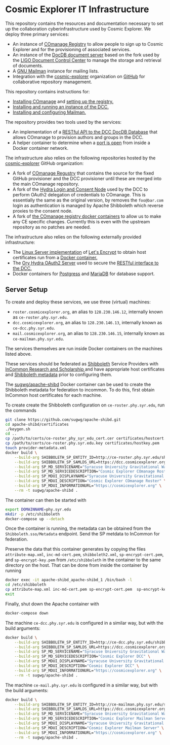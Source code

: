 # Cosmic Explorer IT Infrastructure

This repository contains the resources and documentation necessary to set up
the collaboration cyberinfrastructure used by Cosmic Explorer. We deploy three
primary services:

 * An instance of [COmanage Registry](https://www.internet2.edu/products-services/trust-identity/comanage/) to allow people to sign up to Cosmic Explorer and for the provisioning of associated services.
 * An instance of the [DocDB document server](http://docdb-v.sourceforge.net/) based on the fork used by the [LIGO Document Control Center](https://dcc.ligo.org/) to manage the storage and retrieval of documents.
 * A [GNU Mailman](https://list.org/) instance for mailing lists.
 * Integration with the [cosmic-explorer](https://github.com/cosmic-explorer) organization on [GitHub](https://github.com/) for collaborative repository management.

This repository contains instructions for:

 * [Installing COmanage](https://github.com/cosmic-explorer/ce-it-infrastructure/blob/master/roster) and [setting up the registry.](https://github.com/cosmic-explorer/ce-it-infrastructure/blob/master/roster/doc)
 * [Installing and running an instance of the DCC.](https://github.com/cosmic-explorer/ce-it-infrastructure/blob/master/dcc)
 * [Installing and configuring Mailman.](https://github.com/cosmic-explorer/ce-it-infrastructure/blob/master/mail)

The repository provides two tools used by the services:

 * An implementation of a [RESTful API to the DCC DocDB Database](https://github.com/cosmic-explorer/ce-it-infrastructure/tree/master/rest-dcc) that allows COmanage to provision authors and groups in the DCC.
 * A helper container to determine when a [port is open](https://github.com/cosmic-explorer/ce-it-infrastructure/tree/master/wait-port) from inside a Docker container network.

The infrastructure also relies on the following repositories hosted by the [cosmic-explorer](https://github.com/cosmic-explorer) GitHub organization:

 * A fork of [COmanage Regustry](https://github.com/cosmic-explorer/comanage-registry) that contains the source for the fixed GitHub provisioner and the DCC provisioner until these are merged into the main COmanage repository.
 * A fork of the [Hydra Login and Consent Node](https://github.com/cosmic-explorer/hydra-login-consent-node) used by the DCC to perform OAuth2 delegation of credentials to COmanage. This is essentially the same as the original version, by removes the `foo@bar.com` login as authentication is managed by Apache Shibboleth which reverse proxies to the consent node.
 * A fork of [the COmanage registry docker containers](https://github.com/cosmic-explorer/comanage-registry-docker) to allow us to make any CE specific changes. Currently this is even with the upstream repository as no patches are needed.

The infrastructure also relies on the following externally provided infrastructure:

 * The [Linux Server implementation](https://github.com/linuxserver/docker-letsencrypt) of [Let's Encrypt](https://letsencrypt.org/) to obtain host certificates run from a [Docker container.](https://hub.docker.com/r/linuxserver/letsencrypt/)
 * The [Ory Hydra OAuth2 Server](https://github.com/ory/hydra) used to secure the [RESTful interface to the DCC.](https://github.com/cosmic-explorer/ce-it-infrastructure/tree/master/rest-dcc)
 * Docker containers for [Postgress](https://hub.docker.com/_/postgres) and [MariaDB](https://hub.docker.com/_/mariadb) for database support.

## Server Setup

To create and deploy these services, we use three (virtual) machines:

 * `roster.cosmicexplorer.org`, an alias to `128.230.146.12`, internally known as `ce-roster.phy.syr.edu`.
 * `dcc.cosmicexplorer.org`, an alias to `128.230.146.13`, internally known as `ce-dcc.phy.syr.edu`.
 * `mail.cosmicexplorer.org`, an alias to `128.230.146.15`, internally known as `ce-mailman.phy.syr.edu`.

The services themselves are run inside Docker containers on the machines
listed above.

These services should be federated as [Shibboleth](https://www.internet2.edu/products-services/trust-identity/shibboleth/) Service Providers with [InCommon Research and Scholarship ](https://www.incommon.org/federation/research-and-scholarship/) and have appropriate host certificates and [Shibboleth metadata](https://spaces.at.internet2.edu/display/InCFederation/Research+and+Scholarship+for+SPs) prior to configuring them.

The [sugwg/apache-shibd](https://github.com/sugwg/apache-shibd) Docker container can be used to create the Shibboleth metadata for federation to incommon. To do this, first obtain InCommon host certificates for each machine.

To create create the Shibboleth configuration on `ce-roster.phy.syr.edu`, run the commands
```sh
git clone https://github.com/sugwg/apache-shibd.git
cd apache-shibd/certificates
./keygen.sh
cd ..
cp /path/to/certs/ce-roster_phy_syr_edu_cert.cer certificates/hostcert.pem
cp /path/to/certs/ce-roster.phy.syr.edu.key certificates/hostkey.pem
touch provider-metadata.xml
docker build \
    --build-arg SHIBBOLETH_SP_ENTITY_ID=http://ce-roster.phy.syr.edu/shibboleth-sp \
    --build-arg SHIBBOLETH_SP_SAMLDS_URL=https://dcc.cosmicexplorer.org/shibboleth-ds/index.html \
    --build-arg SP_MD_SERVICENAME="Syracuse University Gravitational Wave Group - CE COmanage" \
    --build-arg SP_MD_SERVICEDESCRIPTION="Cosmic Explorer COmanage Roster" \
    --build-arg SP_MDUI_DISPLAYNAME="Syracuse University Gravitational Wave Group - CE COmanage" \
    --build-arg SP_MDUI_DESCRIPTION="Cosmic Explorer COmanage Roster" \
    --build-arg SP_MDUI_INFORMATIONURL="https://cosmicexplorer.org" \
    --rm -t sugwg/apache-shibd .
```

The container can then be started with
```sh
export DOMAINNAME=phy.syr.edu
mkdir -p /etc/shibboleth
docker-compose up --detach
```
Once the container is running, the metadata can be obtained from the `Shibboleth.sso/Metadata` endpoint. Send the SP metdata to InCommon for federation. 

Preserve the data that this container generates by copying the files `attribute-map.xml`, `inc-md-cert.pem`, `shibboleth2.xml`, `sp-encrypt-cert.pem`, and `sp-encrypt-key.pem` from `/etc/shibboleth` in the container to the same directory on the host. That can be done from inside the container by running
```sh
docker exec -it apache-shibd_apache-shibd_1 /bin/bash -l
cd /etc/shibboleth
cp attribute-map.xml inc-md-cert.pem sp-encrypt-cert.pem  sp-encrypt-key.pem shibboleth2.xml /mnt/
exit
```

Finally, shut down the Apache container with
```sh
docker-compose down
```

The machine `ce-dcc.phy.syr.edu` is configured in a similar way, but with the build arguments:
```sh
docker build \
    --build-arg SHIBBOLETH_SP_ENTITY_ID=http://ce-dcc.phy.syr.edu/shibboleth-sp \
    --build-arg SHIBBOLETH_SP_SAMLDS_URL=https://dcc.cosmicexplorer.org/shibboleth-ds/index.html \
    --build-arg SP_MD_SERVICENAME="Syracuse University Gravitational Wave Group - CE DCC" \
    --build-arg SP_MD_SERVICEDESCRIPTION="Cosmic Explorer DCC" \
    --build-arg SP_MDUI_DISPLAYNAME="Syracuse University Gravitational Wave Group - CE DCC" \
    --build-arg SP_MDUI_DESCRIPTION="Cosmic Explorer DCC" \
    --build-arg SP_MDUI_INFORMATIONURL="https://cosmicexplorer.org" \
    --rm -t sugwg/apache-shibd .
 ```
 
 The machine `ce-mail.phy.syr.edu` is configured in a similar way, but with the build arguments:
```sh
docker build \
    --build-arg SHIBBOLETH_SP_ENTITY_ID=http://ce-mailman.phy.syr.edu/shibboleth-sp \
    --build-arg SHIBBOLETH_SP_SAMLDS_URL=https://dcc.cosmicexplorer.org/shibboleth-ds/index.html \
    --build-arg SP_MD_SERVICENAME="Syracuse University Gravitational Wave Group - CE Mailman" \
    --build-arg SP_MD_SERVICEDESCRIPTION="Cosmic Explorer Mailman Server" \
    --build-arg SP_MDUI_DISPLAYNAME="Syracuse University Gravitational Wave Group - CE Mailman" \
    --build-arg SP_MDUI_DESCRIPTION="Cosmic Explorer Mailman Server" \
    --build-arg SP_MDUI_INFORMATIONURL="https://cosmicexplorer.org" \
    --rm -t sugwg/apache-shibd .
```
